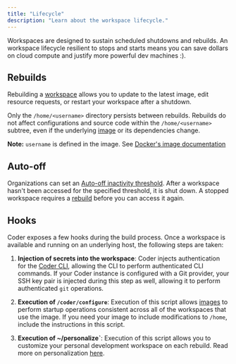 ```yaml
---
title: "Lifecycle"
description: "Learn about the workspace lifecycle."
---
```


Workspaces are designed to sustain scheduled shutdowns and rebuilds. An
workspace lifecycle resilient to stops and starts means you can save dollars on
cloud compute and justify more powerful dev machines :).

## Rebuilds

Rebuilding a [workspace](index.md) allows you to update to the latest image,
edit resource requests, or restart your workspace after a shutdown.

Only the `/home/<username>` directory persists between rebuilds. Rebuilds do not
affect configurations and source code within the `/home/<username>` subtree,
even if the underlying [image](../images/index.md) or its dependencies change.

**Note:** `username` is defined in the image. See
[Docker's image documentation](https://docs.docker.com/engine/reference/builder/#user)

## Auto-off

Organizations can set an
[Auto-off inactivity threshold](../admin/workspace-management/shutdown.md).
After a workspace hasn't been accessed for the specified threshold, it is shut
down. A stopped workspace requires a [rebuild](#Rebuilds) before you can access
it again.

## Hooks

Coder exposes a few hooks during the build process. Once a workspace is
available and running on an underlying host, the following steps are taken:

1. **Injection of secrets into the workspace**: Coder injects authentication for
   the [Coder CLI](https://github.com/cdr/coder-cli), allowing the CLI to
   perform authenticated CLI commands. If your Coder instance is configured with
   a Git provider, your SSH key pair is injected during this step as well,
   allowing it to perform authenticated `git` operations.

1. **Execution of `/coder/configure`**: Execution of this script allows
   [images](../images/index.md) to perform startup operations consistent across
   all of the workspaces that use the image. If you need your image to include
   modifications to `/home`, include the instructions in this script.

1. **Execution of ~/personalize`**: Execution of this script allows you to
   customize your personal development workspace on each rebuild. Read more on
   personalization [here](./personalization.md).
